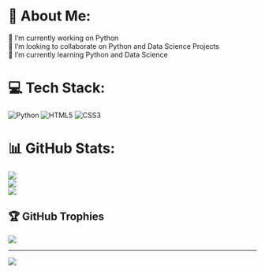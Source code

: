 # 💫 About Me:
🔭 I’m currently working on Python<br>👯 I’m looking to collaborate on Python and Data Science Projects<br>🌱 I’m currently learning Python and Data Science


# 💻 Tech Stack:
![Python](https://img.shields.io/badge/python-3670A0?style=for-the-badge&logo=python&logoColor=ffdd54) ![HTML5](https://img.shields.io/badge/html5-%23E34F26.svg?style=for-the-badge&logo=html5&logoColor=white) ![CSS3](https://img.shields.io/badge/css3-%231572B6.svg?style=for-the-badge&logo=css3&logoColor=white)
# 📊 GitHub Stats:
![](https://github-readme-stats.vercel.app/api?username=MubarakYero&theme=dark&hide_border=false&include_all_commits=false&count_private=false)<br/>
![](https://github-readme-streak-stats.herokuapp.com/?user=MubarakYero&theme=dark&hide_border=false)<br/>
![](https://github-readme-stats.vercel.app/api/top-langs/?username=MubarakYero&theme=dark&hide_border=false&include_all_commits=false&count_private=false&layout=compact)

## 🏆 GitHub Trophies
![](https://github-profile-trophy.vercel.app/?username=MubarakYero&theme=radical&no-frame=false&no-bg=false&margin-w=4)

---
[![](https://visitcount.itsvg.in/api?id=MubarakYero&icon=0&color=0)](https://visitcount.itsvg.in)

<!-- Proudly created with GPRM ( https://gprm.itsvg.in ) -->
